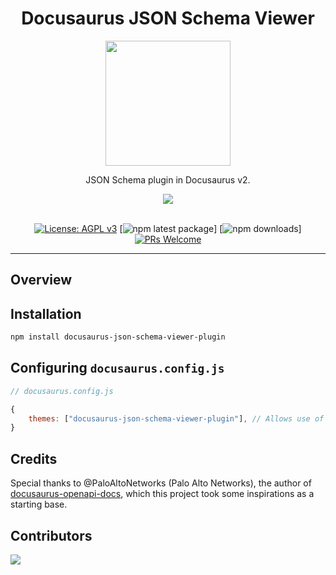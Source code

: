 <h1 align="center">Docusaurus JSON Schema Viewer</h1>

<div align="center">
<img width="200" src="https://user-images.githubusercontent.com/9343811/165975569-1bc29814-884c-4931-83df-860043b625b7.svg" />
</div>

<div align="center">

JSON Schema plugin in Docusaurus v2.

<img src="https://img.shields.io/badge/dynamic/json?style=for-the-badge&logo=meta&color=blueviolet&label=Docusaurus&query=peerDependencies%5B%22%40docusaurus%2Fcore%22%5D&url=https%3A%2F%2Fraw.githubusercontent.com%2Fjy95%2Fdocusaurus-json-schema-viewer-plugin%2Fmain%2Fpackage.json" />
<br/><br/>

[![License: AGPL v3](https://img.shields.io/badge/License-AGPL_v3-blue.svg)](https://github.com/jy95/docusaurus-json-schema-viewer-plugin/blob/main/LICENSE) [![npm latest package](https://img.shields.io/npm/v/docusaurus-json-schema-viewer-plugin/latest.svg)] [![npm downloads](https://img.shields.io/npm/dm/docusaurus-json-schema-viewer-plugin.svg)] [![PRs Welcome](https://img.shields.io/badge/PRs-welcome-brightgreen.svg)](https://github.com/jy95/docusaurus-json-schema-viewer-plugin/blob/main/CONTRIBUTING.md)
<br />

</div>



---

## Overview


## Installation

```bash
npm install docusaurus-json-schema-viewer-plugin
```

## Configuring `docusaurus.config.js`

```js
// docusaurus.config.js

{
    themes: ["docusaurus-json-schema-viewer-plugin"], // Allows use of @theme/JSONSchemaEditor or @theme/JSONSchemaViewer
}

```

## Credits

Special thanks to @PaloAltoNetworks (Palo Alto Networks), the author of [docusaurus-openapi-docs](https://github.com/PaloAltoNetworks/docusaurus-openapi-docs), which this project took some inspirations as a starting base.

## Contributors

<a href="https://github.com/jy95/docusaurus-json-schema-viewer-plugin/graphs/contributors">
  <img src="https://contrib.rocks/image?repo=jy95/docusaurus-json-schema-viewer-plugin" />
</a>
